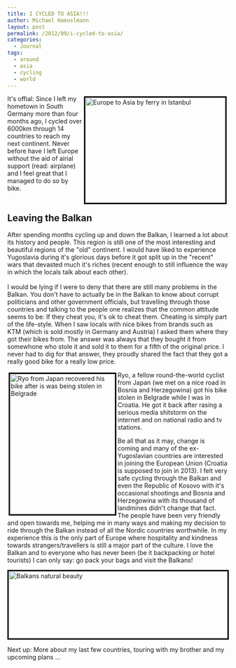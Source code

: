 ```yaml
---
title: I CYCLED TO ASIA!!!
author: Michael Haeuslmann
layout: post
permalink: /2012/09/i-cycled-to-asia/
categories:
  - Journal
tags:
  - around
  - asia
  - cycling
  - world
---
```

[<img alt="Europe to Asia by ferry in Istanbul" ilo-full-="" ilo-full-src="http://farm8.staticflickr.com/7131/7772071464_4d18213a10_n.jpg" src="http://farm8.staticflickr.com/7131/7772071464_4d18213a10_n.jpg" style="width: 320px; height: 240px; float: right;border:3px solid black;margin:3px;" />][1]

It's offial: Since I left my hometown in South Germany more than four months ago, I cycled over 6000km through 14 countries to reach my next continent. Never before have I left Europe without the aid of airial support (read: airplane) and I feel great that I managed to do so by bike.  
&nbsp;

## Leaving the Balkan



After spending months cycling up and down the Balkan, I learned a lot about its history and people. This region is still one of the most interesting and beautiful regions of the "old" continent. I would have liked to experience Yugoslavia during it's glorious days before it got split up in the "recent" wars that devasted much it's riches (recent enough to still influence the way in which the locals talk about each other).  
&nbsp;&nbsp;&nbsp;&nbsp;&nbsp;&nbsp;&nbsp;&nbsp;&nbsp;&nbsp;&nbsp;&nbsp;&nbsp;&nbsp;&nbsp;&nbsp;&nbsp;&nbsp;&nbsp;&nbsp;&nbsp;&nbsp;&nbsp;&nbsp;&nbsp;&nbsp;&nbsp;&nbsp;&nbsp;&nbsp;&nbsp;&nbsp;&nbsp;&nbsp;&nbsp;&nbsp;&nbsp;&nbsp;&nbsp;&nbsp;&nbsp;&nbsp;&nbsp;&nbsp;&nbsp;&nbsp;&nbsp;&nbsp;&nbsp;&nbsp;&nbsp;&nbsp;&nbsp;&nbsp;&nbsp;&nbsp;&nbsp;&nbsp;&nbsp;&nbsp;&nbsp;&nbsp;&nbsp;&nbsp;&nbsp;&nbsp;&nbsp;&nbsp;&nbsp;&nbsp;&nbsp;&nbsp;&nbsp;&nbsp;&nbsp;&nbsp;&nbsp;&nbsp;&nbsp;&nbsp;&nbsp;&nbsp;&nbsp;&nbsp;&nbsp;&nbsp;&nbsp;&nbsp;&nbsp;&nbsp;&nbsp;&nbsp;&nbsp;&nbsp;&nbsp;&nbsp;&nbsp;&nbsp;&nbsp;&nbsp;&nbsp;&nbsp;&nbsp;&nbsp;&nbsp;&nbsp;&nbsp;&nbsp;&nbsp;&nbsp;&nbsp;&nbsp;&nbsp;&nbsp;&nbsp;&nbsp;&nbsp;&nbsp;&nbsp;&nbsp;&nbsp;&nbsp;&nbsp; &nbsp;  
I would be lying if I were to deny that there are still many problems in the Balkan. You don't have to actually be in the Balkan to know about corrupt politicians and other government officials, but travelling through those countries and talking to the people one realizes that the common attitude seems to be: If they cheat you, it's ok to cheat them. Cheating is simply part of the life-style. When I saw locals with nice bikes from brands such as KTM (which is sold mostly in Germany and Austria) I asked them where they got their bikes from. The answer was always that they bought it from somewhone who stole it and sold it to them for a fifth of the original price. I never had to dig for that answer, they proudly shared the fact that they got a really good bike for a really low price.

[<img alt="Ryo from Japan recovered his bike after is was being stolen in Belgrade" ilo-full-src="http://farm9.staticflickr.com/8034/7924011586_87dac56950_n.jpg" src="http://farm9.staticflickr.com/8034/7924011586_87dac56950_n.jpg" style="width: 240px; height: 320px; float: left;border:3px solid black;margin:3px;" />][2]Ryo, a fellow round-the-world cyclist from Japan (we met on a nice road in Bosnia and Herzegowina) got his bike stolen in Belgrade while I was in Croatia. He got it back after rasing a serious media shitstorm on the internet and on national radio and tv stations.

Be all that as it may, change is coming and many of the ex-Yugoslavian countries are interested in joining the European Union (Croatia is supposed to join in 2013). I felt very safe cycling through the Balkan and even the Republic of Kosovo with it's occasional shootings and Bosnia and Herzegowina with its thousand of landmines didn't change that fact. The people have been very friendly and open towards me, helping me in many ways and making my decision to ride through the Balkan instead of all the Nordic countries worthwhile. In my experience this is the only part of Europe where hospitality and kindness towards strangers/travellers is still a major part of the culture. I love the Balkan and to everyone who has never been (be it backpacking or hotel tourists) I can only say: go pack your bags and visit the Balkans!

[<img alt="Balkans natural beauty" ilo-full-src="http://farm9.staticflickr.com/8018/7609919822_a85e41d8eb.jpg" src="http://farm9.staticflickr.com/8018/7609919822_a85e41d8eb.jpg" style="width: 500px; height: 153px; border: 3px solid black;" />][3]

Next up: More about my last few countries, touring with my brother and my upcoming plans &#8230;  
&nbsp;

&nbsp;

 [1]: http://www.flickr.com/photos/mike-on-a-bike/7772071464/sizes/n/in/set-72157631044880786/
 [2]: http://flickr.com/photos/mike-on-a-bike
 [3]: http://www.flickr.com/photos/mike-on-a-bike/collections/72157629524131218/